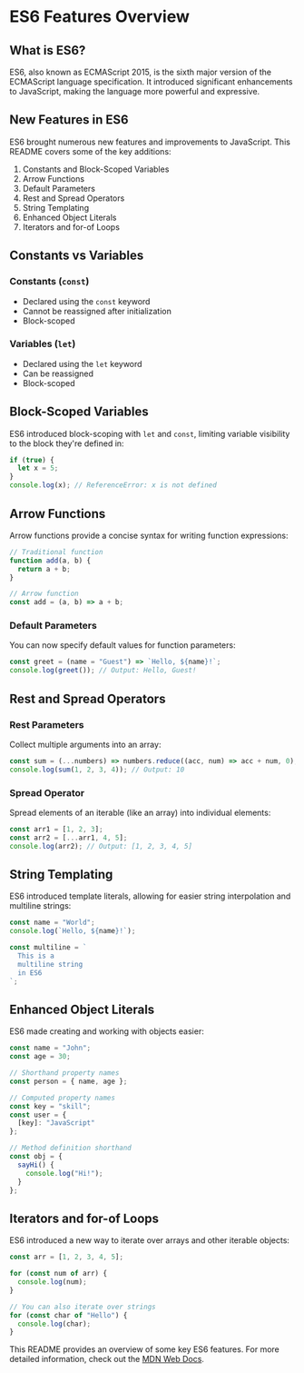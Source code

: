 # ES6 Features Overview

## What is ES6?

ES6, also known as ECMAScript 2015, is the sixth major version of the ECMAScript language specification. It introduced significant enhancements to JavaScript, making the language more powerful and expressive.

## New Features in ES6

ES6 brought numerous new features and improvements to JavaScript. This README covers some of the key additions:

1. Constants and Block-Scoped Variables
2. Arrow Functions
3. Default Parameters
4. Rest and Spread Operators
5. String Templating
6. Enhanced Object Literals
7. Iterators and for-of Loops

## Constants vs Variables

### Constants (`const`)
- Declared using the `const` keyword
- Cannot be reassigned after initialization
- Block-scoped

### Variables (`let`)
- Declared using the `let` keyword
- Can be reassigned
- Block-scoped

## Block-Scoped Variables

ES6 introduced block-scoping with `let` and `const`, limiting variable visibility to the block they're defined in:

```javascript
if (true) {
  let x = 5;
}
console.log(x); // ReferenceError: x is not defined
```

## Arrow Functions

Arrow functions provide a concise syntax for writing function expressions:

```javascript
// Traditional function
function add(a, b) {
  return a + b;
}

// Arrow function
const add = (a, b) => a + b;
```

### Default Parameters

You can now specify default values for function parameters:

```javascript
const greet = (name = "Guest") => `Hello, ${name}!`;
console.log(greet()); // Output: Hello, Guest!
```

## Rest and Spread Operators

### Rest Parameters
Collect multiple arguments into an array:

```javascript
const sum = (...numbers) => numbers.reduce((acc, num) => acc + num, 0);
console.log(sum(1, 2, 3, 4)); // Output: 10
```

### Spread Operator
Spread elements of an iterable (like an array) into individual elements:

```javascript
const arr1 = [1, 2, 3];
const arr2 = [...arr1, 4, 5];
console.log(arr2); // Output: [1, 2, 3, 4, 5]
```

## String Templating

ES6 introduced template literals, allowing for easier string interpolation and multiline strings:

```javascript
const name = "World";
console.log(`Hello, ${name}!`);

const multiline = `
  This is a
  multiline string
  in ES6
`;
```

## Enhanced Object Literals

ES6 made creating and working with objects easier:

```javascript
const name = "John";
const age = 30;

// Shorthand property names
const person = { name, age };

// Computed property names
const key = "skill";
const user = {
  [key]: "JavaScript"
};

// Method definition shorthand
const obj = {
  sayHi() {
    console.log("Hi!");
  }
};
```

## Iterators and for-of Loops

ES6 introduced a new way to iterate over arrays and other iterable objects:

```javascript
const arr = [1, 2, 3, 4, 5];

for (const num of arr) {
  console.log(num);
}

// You can also iterate over strings
for (const char of "Hello") {
  console.log(char);
}
```

This README provides an overview of some key ES6 features. For more detailed information, check out the [MDN Web Docs](https://developer.mozilla.org/en-US/docs/Web/JavaScript).
